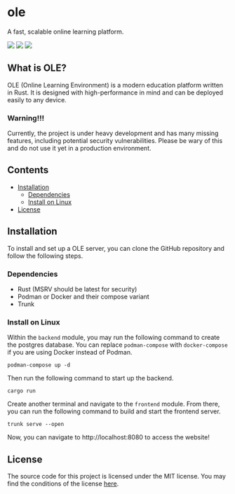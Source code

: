 # ole
A fast, scalable online learning platform.

![](https://img.shields.io/github/issues/brynblack/ole?style=flat-square) ![](https://img.shields.io/github/last-commit/brynblack/ole?style=flat-square) ![](https://img.shields.io/github/license/brynblack/ole?style=flat-square)

## What is OLE?
OLE (Online Learning Environment) is a modern education platform written in Rust. It is designed with high-performance in mind and can be deployed easily to any device.

### Warning!!!
Currently, the project is under heavy development and has many missing features, including potential security vulnerabilities. Please be wary of this and do not use it yet in a production environment.

## Contents

- [Installation](#installation)
  - [Dependencies](#dependencies)
  - [Install on Linux](#install-on-linux)
- [License](#license)

## Installation
To install and set up a OLE server, you can clone the GitHub repository and follow the following steps.

### Dependencies
- Rust (MSRV should be latest for security)
- Podman or Docker and their compose variant
- Trunk

### Install on Linux

Within the `backend` module, you may run the following command to create the postgres database. You can replace `podman-compose` with `docker-compose` if you are using Docker instead of Podman.
```
podman-compose up -d
```
Then run the following command to start up the backend.
```
cargo run
```
Create another terminal and navigate to the `frontend` module. From there, you can run the following command to build and start the frontend server.
```
trunk serve --open
```
Now, you can navigate to http://localhost:8080 to access the website!

## License
The source code for this project is licensed under the MIT license. You may find the conditions of the license [here](LICENSE.md).

